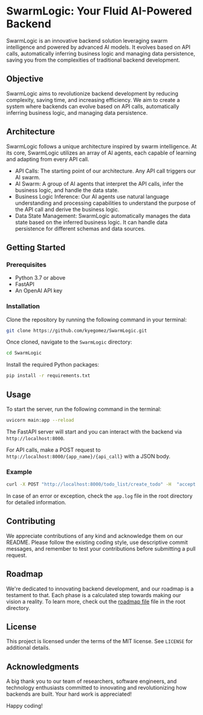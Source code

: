 # SwarmLogic: Your Fluid AI-Powered Backend 

SwarmLogic is an innovative backend solution leveraging swarm intelligence and powered by advanced AI models. It evolves based on API calls, automatically inferring business logic and managing data persistence, saving you from the complexities of traditional backend development.

## Objective

SwarmLogic aims to revolutionize backend development by reducing complexity, saving time, and increasing efficiency. We aim to create a system where backends can evolve based on API calls, automatically inferring business logic, and managing data persistence.

## Architecture

SwarmLogic follows a unique architecture inspired by swarm intelligence. At its core, SwarmLogic utilizes an array of AI agents, each capable of learning and adapting from every API call.

* API Calls: The starting point of our architecture. Any API call triggers our AI swarm.
* AI Swarm: A group of AI agents that interpret the API calls, infer the business logic, and handle the data state.
* Business Logic Inference: Our AI agents use natural language understanding and processing capabilities to understand the purpose of the API call and derive the business logic.
* Data State Management: SwarmLogic automatically manages the data state based on the inferred business logic. It can handle data persistence for different schemas and data sources.

## Getting Started

### Prerequisites

- Python 3.7 or above
- FastAPI
- An OpenAI API key

### Installation

Clone the repository by running the following command in your terminal:

```bash
git clone https://github.com/kyegomez/SwarmLogic.git
```

Once cloned, navigate to the `SwarmLogic` directory:

```bash
cd SwarmLogic
```

Install the required Python packages:

```bash
pip install -r requirements.txt
```

## Usage

To start the server, run the following command in the terminal:

```bash
uvicorn main:app --reload
```

The FastAPI server will start and you can interact with the backend via `http://localhost:8000`.

For API calls, make a POST request to `http://localhost:8000/{app_name}/{api_call}` with a JSON body.

### Example

```bash
curl -X POST "http://localhost:8000/todo_list/create_todo" -H  "accept: application/json" -H  "Content-Type: application/json" -d "{\"app_name\":\"todo_list\",\"api_call\":\"create_todo\"}"
```

In case of an error or exception, check the `app.log` file in the root directory for detailed information.

## Contributing

We appreciate contributions of any kind and acknowledge them on our README. Please follow the existing coding style, use descriptive commit messages, and remember to test your contributions before submitting a pull request.

## Roadmap

We're dedicated to innovating backend development, and our roadmap is a testament to that. Each phase is a calculated step towards making our vision a reality. To learn more, check out the [roadmap file](docs/ROADMAP.md) file in the root directory.

## License

This project is licensed under the terms of the MIT license. See `LICENSE` for additional details.

## Acknowledgments

A big thank you to our team of researchers, software engineers, and technology enthusiasts committed to innovating and revolutionizing how backends are built. Your hard work is appreciated!

Happy coding!
